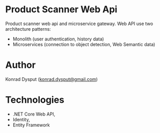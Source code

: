 # Product Scanner Web Api #
Product scanner web api and microservice gateway. Web API use two architecture patterns:
* Monolith (user authentication, history data)
* Microservices (connection to object detection, Web Semantic data)

# Author #
Konrad Dysput (konrad.dysput@gmail.com)

# Technologies #
* .NET Core Web API,
* Identity,
* Entity Framework
